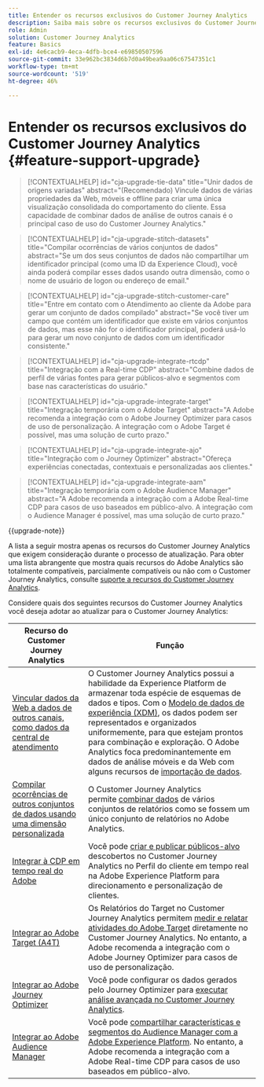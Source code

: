 ```yaml
---
title: Entender os recursos exclusivos do Customer Journey Analytics
description: Saiba mais sobre os recursos exclusivos do Customer Journey Analytics
role: Admin
solution: Customer Journey Analytics
feature: Basics
exl-id: 4e6cacb9-4eca-4dfb-bce4-e69850507596
source-git-commit: 33e962bc3834d6b7d0a49bea9aa06c67547351c1
workflow-type: tm+mt
source-wordcount: '519'
ht-degree: 46%

---
```


# Entender os recursos exclusivos do Customer Journey Analytics {#feature-support-upgrade}

<!-- markdownlint-disable MD034 -->

>[!CONTEXTUALHELP]
>id="cja-upgrade-tie-data"
>title="Unir dados de origens variadas"
>abstract="(Recomendado) Vincule dados de várias propriedades da Web, móveis e offline para criar uma única visualização consolidada do comportamento do cliente. Essa capacidade de combinar dados de análise de outros canais é o principal caso de uso do Customer Journey Analytics."

<!-- markdownlint-enable MD034 -->

<!-- markdownlint-disable MD034 -->

>[!CONTEXTUALHELP]
>id="cja-upgrade-stitch-datasets"
>title="Compilar ocorrências de vários conjuntos de dados"
>abstract="Se um dos seus conjuntos de dados não compartilhar um identificador principal (como uma ID da Experience Cloud), você ainda poderá compilar esses dados usando outra dimensão, como o nome de usuário de logon ou endereço de email."

<!-- markdownlint-enable MD034 -->

<!-- markdownlint-disable MD034 -->

>[!CONTEXTUALHELP]
>id="cja-upgrade-stitch-customer-care"
>title="Entre em contato com o Atendimento ao cliente da Adobe para gerar um conjunto de dados compilado"
>abstract="Se você tiver um campo que contém um identificador que existe em vários conjuntos de dados, mas esse não for o identificador principal, poderá usá-lo para gerar um novo conjunto de dados com um identificador consistente."

<!-- markdownlint-enable MD034 -->

<!-- markdownlint-disable MD034 -->

>[!CONTEXTUALHELP]
>id="cja-upgrade-integrate-rtcdp"
>title="Integração com a Real-time CDP"
>abstract="Combine dados de perfil de várias fontes para gerar públicos-alvo e segmentos com base nas características do usuário."

<!-- markdownlint-enable MD034 -->

<!-- markdownlint-disable MD034 -->

>[!CONTEXTUALHELP]
>id="cja-upgrade-integrate-target"
>title="Integração temporária com o Adobe Target"
>abstract="A Adobe recomenda a integração com o Adobe Journey Optimizer para casos de uso de personalização. A integração com o Adobe Target é possível, mas uma solução de curto prazo."

<!-- markdownlint-enable MD034 -->

<!-- markdownlint-disable MD034 -->

>[!CONTEXTUALHELP]
>id="cja-upgrade-integrate-ajo"
>title="Integração com o Journey Optimizer"
>abstract="Ofereça experiências conectadas, contextuais e personalizadas aos clientes."

<!-- markdownlint-enable MD034 -->

<!-- markdownlint-disable MD034 -->

>[!CONTEXTUALHELP]
>id="cja-upgrade-integrate-aam"
>title="Integração temporária com o Adobe Audience Manager"
>abstract="A Adobe recomenda a integração com a Adobe Real-time CDP para casos de uso baseados em público-alvo. A integração com o Audience Manager é possível, mas uma solução de curto prazo."

<!-- markdownlint-enable MD034 -->

{{upgrade-note}}

A lista a seguir mostra apenas os recursos do Customer Journey Analytics que exigem consideração durante o processo de atualização. Para obter uma lista abrangente que mostra quais recursos do Adobe Analytics são totalmente compatíveis, parcialmente compatíveis ou não com o Customer Journey Analytics, consulte [suporte a recursos do Customer Journey Analytics](/help/getting-started/aa-vs-cja/cja-aa.md).

Considere quais dos seguintes recursos do Customer Journey Analytics você deseja adotar ao atualizar para o Customer Journey Analytics:

| Recurso do Customer Journey Analytics | Função |
|---------|----------|
| [Vincular dados da Web a dados de outros canais, como dados da central de atendimento](https://experienceleague.adobe.com/en/docs/analytics-platform/using/cja-usecases/cross-channel/cross-channel) | O Customer Journey Analytics possui a habilidade da Experience Platform de armazenar toda espécie de esquemas de dados e tipos. Com o [Modelo de dados de experiência (XDM)](https://experienceleague.adobe.com/docs/experience-platform/xdm/home.html?lang=pt-BR), os dados podem ser representados e organizados uniformemente, para que estejam prontos para combinação e exploração. O Adobe Analytics foca predominantemente em dados de análise móveis e da Web com alguns recursos de [importação de dados](https://experienceleague.adobe.com/docs/analytics/import/home.html?lang=pt-BR). |
| [Compilar ocorrências de outros conjuntos de dados usando uma dimensão personalizada](https://experienceleague.adobe.com/en/docs/analytics-platform/using/stitching/overview) | O Customer Journey Analytics permite [combinar dados](/help/connections/combined-dataset.md) de vários conjuntos de relatórios como se fossem um único conjunto de relatórios no Adobe Analytics. |
| [Integrar à CDP em tempo real do Adobe](/help/components/audiences/audiences-overview.md) | Você pode [criar e publicar públicos-alvo](/help/components/audiences/audiences-overview.md) descobertos no Customer Journey Analytics no Perfil do cliente em tempo real na Adobe Experience Platform para direcionamento e personalização de clientes. |
| [Integrar ao Adobe Target (A4T)](/help/integrations/at.md) | Os Relatórios do Target no Customer Journey Analytics permitem [medir e relatar atividades do Adobe Target](/help/integrations/at.md) diretamente no Customer Journey Analytics. No entanto, a Adobe recomenda a integração com o Adobe Journey Optimizer para casos de uso de personalização. |
| [Integrar ao Adobe Journey Optimizer](/help/integrations/ajo.md) | Você pode configurar os dados gerados pelo Journey Optimizer para [executar análise avançada no Customer Journey Analytics](/help/integrations/ajo.md). |
| [Integrar ao Adobe Audience Manager](https://experienceleague.adobe.com/en/docs/audience-manager/user-guide/implementation-integration-guides/integration-experience-platform/aam-aep-audience-sharing) | Você pode [compartilhar características e segmentos do Audience Manager com a Adobe Experience Platform](https://experienceleague.adobe.com/en/docs/audience-manager/user-guide/implementation-integration-guides/integration-experience-platform/aam-aep-audience-sharing). No entanto, a Adobe recomenda a integração com a Adobe Real-time CDP para casos de uso baseados em público-alvo. |
